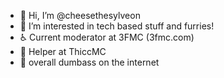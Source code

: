 - 👋 Hi, I’m @cheesethesylveon
- 👀 I’m interested in tech based stuff and furries!
- ♿ Current moderator at 3FMC (3fmc.com)
- 🛐 Helper at ThiccMC
- 💫 overall dumbass on the internet

<!---
cheesethesylveon/cheesethesylveon is a ✨ shit ✨ repository because its this file appears on your GitHub profile.
You can click the Preview link to take a look at your changes.
--->

